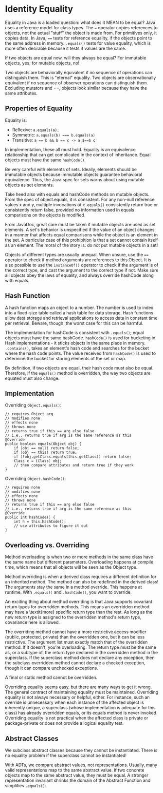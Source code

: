 # Identity Equality
Equality in Java is a loaded question: what does it MEAN to be equal?  Java uses a reference model for class types.  The `=` operator copies references to objects, not the actual "stuff" the object is made from.  For primitives only, it copies data.  In Java, `==` tests for reference equality, if the objects point to the same address in memory.  `.equals()` tests for value equality, which is more often desirable because it tests if values are the same.

If two objects are equal now, will they always be equal?  For immutable objects, yes; for mutable objects, no!

Two objects are behaviorally equivalent if no sequence of operations can distinguish them.  This is "eternal" equality.  Two objects are observationally equivalent if no sequence of observer operations can distinguish them.  Excluding mutators and ==, objects look similar because they have the same attributes.

## Properties of Equality
Equality is:

- Reflexive: `a.equals(a);`
- Symmetric: `a.equals(b) === b.equals(a)`
- Transitive: `a == b && b == c -> a $==$ c`

In implementation, these all must hold.  Equality is an equivalence relationship that can get complicated in the context of inheritance.  Equal objects must have the same `hashCode()`.

Be very careful with elements of sets.  Ideally, elements should be immutable objects because immutable objects guarantee behavioral equivalence.  Thus, the Java spec for sets warns about using mutable objects as set elements.  

Take heed also with equals and hashCode methods on mutable objects.  From the spec of object.equals, it is consistent.  For any non-null reference values x and y, multiple invocations of `x.equals()` consistently return true or consistently return false, provided no information used in equals comparisons on the objects is modified.

From JavaDoc, great care must be taken if mutable objects are used as set elements.  A set's behavior is unspecified if the value of an object changes in a manner that affects equal comparisons while the object is an element in the set.  A particular case of this prohibition is that a set cannot contain itself as an element.  The moral of the story is: do not put mutable objects in a set!

Objects of different types are usually unequal.  When unsure, use the `==` operator to check if method arguments are references to this.Object.  It is also possible to use the `instanceOf()` operator to check if the argument is of the correct type, and cast the argument to the correct type if not.  Make sure all objects obey the laws of equality, and always override hashCode along with equals.

## Hash Function
A hash function maps an object to a number.  The number is used to index into a fixed-size table called a hash table for data storage.  Hash functions allow data storage and retrieval applications to access data in constant time per retrieval.  Beware, though: the worst case for this can be harmful.

The implementation for hashCode is consistent with `.equals()`; equal objects must have the same hashCode.  `hashCode()` is used for bucketing in Hash implementations - it sticks objects in the same place in memory.  `.contains()`, takes an element's hash code and searches for the bucket where the hash code points.  The value received from `hashCode()` is used to determine the bucket for storing elements of the set or map.

By definition, if two objects are equal, their hash code must also be equal.  Therefore, if the `equals()` method is overridden, the way two objects are equated must also change.

## Implementation
Overriding `Object.equals()`:

    // requires Object arg
    // modifies none
    // effects none
    // throws none
    // returns true if this == arg else false
    // i.e., returns true if arg is the same reference as this
    @Override
    public boolean equals(Object obj) {
        if (obj == null) return false;
        if (obj == this) return true;
        if (!obj.getClass.equals(this.getClass)) return false;
        Class c = (Class) obj;
        // then compare attributes and return true if they work
    }

Overriding `Object.hashCode()`:

    // requires none
    // modifies none
    // effects none
    // throws none
    // returns true if this == arg else false
    // i.e., returns true if arg is the same reference as this
    @Override
    public int hashCode() {
        int h = this.hashCode();
        // use attributes to figure it out
    }

## Overloading vs. Overriding
Method overloading is when two or more methods in the same class have the same name but different parameters.  Overloading happens at compile time, which means that all objects will be seen as the Object type.

Method overriding is when a derived class requires a different definition for an inherited method.  The method can also be redefined in the derived class!  The arguments stay the same in a method override.  This happens at runtime.  With `.equals()` and `.hashCode()`, you want to override.

An exciting thing about method overriding is that Java supports covariant return types for overridden methods.  This means an overridden method may have a \textit{more} specific return type than the rest.  As long as the new return type is assigned to the overridden method's return type, covariance here is allowed. 

The overriding method cannot have a more restrictive access modifier (public, protected, private) than the overridden one, but it can be less restrictive.  The argument list must exactly match that of the overridden method.  If it doesn't, you're overloading.  The return type must be the same as, or a subtype of, the return type declared in the overridden method in the superclass.  If the superclass method does not declare any exception, then the subclass overridden method cannot declare a checked exception, though it can compare unchecked exceptions.

A final or static method cannot be overridden.

Overriding equality seems easy, but there are many ways to get it wrong.  The general contract of maintaining equality must be maintained.  Overriding equality is not always necessary or helpful, either.  For instance, such an override is unnecessary when each instance of the affected object is inherently unique, a superclass (whose implementation is adequate for this class) has already overridden equals, or its equals method is never invoked.  Overriding equality is not practical when the affected class is private or package-private or does not provide a logical equality test.

## Abstract Classes
We subclass abstract classes because they cannot be instantiated.  There is no equality problem if the superclass cannot be instantiated!

With ADTs, we compare abstract values, not representations.  Usually, many valid representations map to the same abstract value.  If two concrete objects map to the same abstract value, they must be equal.  A stronger representation invariant shrinks the domain of the Abstract Function and simplifies `.equals()`.